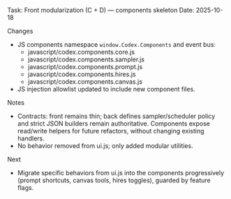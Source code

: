 Task: Front modularization (C + D) — components skeleton
Date: 2025-10-18

Changes
- JS components namespace `window.Codex.Components` and event bus:
  - javascript/codex.components.core.js
  - javascript/codex.components.sampler.js
  - javascript/codex.components.prompt.js
  - javascript/codex.components.hires.js
  - javascript/codex.components.canvas.js
- JS injection allowlist updated to include new component files.

Notes
- Contracts: front remains thin; back defines sampler/scheduler policy and strict JSON builders remain authoritative. Components expose read/write helpers for future refactors, without changing existing handlers.
- No behavior removed from ui.js; only added modular utilities.

Next
- Migrate specific behaviors from ui.js into the components progressively (prompt shortcuts, canvas tools, hires toggles), guarded by feature flags.

